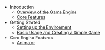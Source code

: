 - Introduction
    - [Overview of the Game Engine]()
    - [Core Features]()
- Getting Started
    - [Setting up the Environment]()
    - [Basic Usage and Creating a Simple Game]()
- Core Engine Features
    - [Animator](documentation/core-engine-features/animator.md)


<!-- - Core
    - [Time](documentation/Core/Time.md)
    - [Event System](documentation/Core/EventSystem.md)
    - [Camera](documentation/Core/Camera.md)
    - [Scene](documentation/Core/Scene.md)
- Objects
    - [TextObject](documentation/Objects/TextObject.md)
- Other
    - [Tooltip](documentation/Other/Tooltip.md) -->